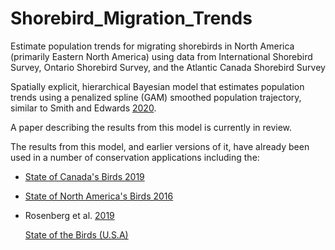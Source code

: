 

# Shorebird_Migration_Trends

Estimate population trends for migrating shorebirds in North America (primarily Eastern North America) using data from International Shorebird Survey, Ontario Shorebird Survey, and the Atlantic Canada Shorebird Survey

Spatially explicit, hierarchical Bayesian model that estimates population trends using a penalized spline (GAM) smoothed population trajectory, similar to Smith and Edwards [2020](https://doi.org/10.1093/ornithapp/duaa065).

A paper describing the results from this model is currently in review.

The results from this model, and earlier versions of it, have already been used in a number of conservation applications including the:

-   [State of Canada's Birds 2019](www.stateofcanadasbirds.org)

-   [State of North America's Birds 2016](https://www.stateofthebirds.org/2016)

-   Rosenberg et al. [2019](https://doi.org/10.1126/science.aaw1313)

    [State of the Birds (U.S.A)](www.stateofthebirds.org)
